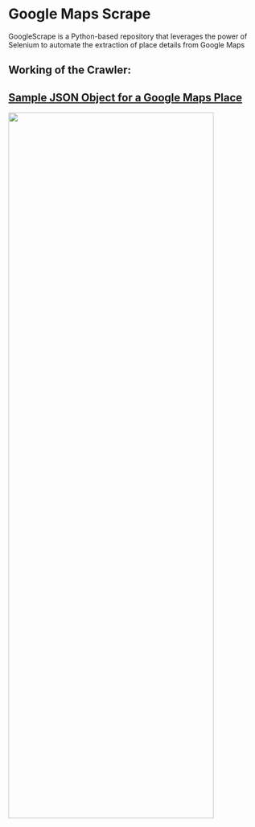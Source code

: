 # Google Maps Scrape
GoogleScrape is a Python-based repository that leverages the power of Selenium to automate the extraction of place details from Google Maps

## Working of the Crawler:
<a href="https://drive.google.com/file/d/1LG3nlDQP0Yp3yT7ICuZcsxQKjlgJWlBz/view" />

## Sample JSON Object for a Google Maps Place
<img style="width:90%; height:60%;" src="https://i.ibb.co/L1n9cZC/temp-Google-Serp-v2-json.png" />
